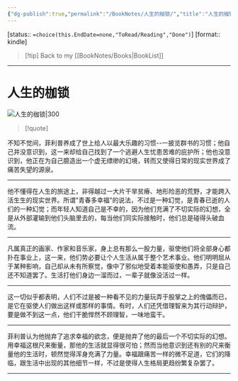 ```yaml
---
{"dg-publish":true,"permalink":"/BookNotes/人生的枷锁/","title":"人生的枷锁","noteIcon":""}
---
```


[status:: `=choice(this.EndDate=none,"ToRead/Reading","Done")`]
[format:: kindle]

>[!tip] Back to my [[BookNotes/Books\|BookList]]

---
# 人生的枷锁

![人生的枷锁|300](https://img9.doubanio.com/view/subject/l/public/s6385895.jpg)

>[!quote]


不知不觉间，菲利普养成了世上给人以最大乐趣的习惯--一披览群书的习惯；他自己并没意识到，这一来却给自己找到了一个逃避人生忧患苦难的庇护所；他也没意识到，他正在为自己臆造出一个虚无缥缈的幻境，转而又使得日常的现实世界成了痛苦失望的源泉。

---

他不懂得在人生的旅途上，非得越过一大片干旱贫瘠、地形险恶的荒野，才能跨入活生生的现实世界。所谓"青春多幸福"的说法，不过是一种幻觉，是青春已逝的人们的一种幻觉；而年轻人知道自己是不幸的，因为他们充满了不切实际的幻想，全是从外部灌输到他们头脑里去的，每当他们同实际接触时，他们总是碰得头破血流。

----

凡属真正的画家、作家和音乐家，身上总有那么一股力量，驱使他们将全部身心都扑在事业上，这一来，他们势必要让个人生活从属于整个艺术事业。他们明明屈从于某种影响，自己却从未有所察觉，像中了邪似地受着本能驱使和愚弄，只是自己还不知道罢了。生活打他们身边一溜而过，一辈子就像没活过一样。

----

这一切似乎都表明，人们不过是被一种看不见的力量玩弄于股掌之上的傀儡而已，是它在驱使人们做出这样或那样的事情。有时，人们还凭借理智来为其行动辩护，要是做不到这一点，他们干脆悍然不顾理智，一味地蛮干。

----

菲利普认为他抛弃了追求幸福的欲念，便是抛弃了他的最后一个不切实际的幻想。用幸福这根尺来衡量，那他的生活就显得很可怕；然而当他意识到还有别的尺来衡量他的生活时，顿然觉得浑身充满了力量。幸福跟痛苦一样的微不足道，它们的降临，跟生活中出现的其他细节一样，不过是使得人生格局更趋纷繁复杂罢了。

---